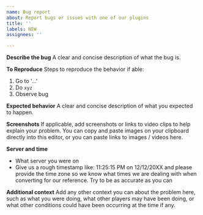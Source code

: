```yaml
---
name: Bug report
about: Report bugs or issues with one of our plugins
title: ''
labels: NEW
assignees: ''

---
```


**Describe the bug**
A clear and concise description of what the bug is.

**To Reproduce**
Steps to reproduce the behavior if able:
1. Go to '...'
2. Do `xyz`
3. Observe bug

**Expected behavior**
A clear and concise description of what you expected to happen.

**Screenshots**
If applicable, add screenshots or links to video clips to help explain your problem. You can copy and paste images on your clipboard directly into this editor, or you can paste links to images / videos here.

**Server and time**
- What server you were on
- Give us a rough timestamp like: 11:25:15 PM on 12/12/20XX and please provide the time zone so we know what times we are dealing with when converting for our reference. Try to be as accurate as you can

**Additional context**
Add any other context you can about the problem here, such as what you were doing, what other players may have been doing, or what other conditions could have been occurring at the time if any.
